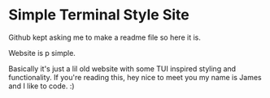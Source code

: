 # Simple Terminal Style Site

Github kept asking me to make a readme file so here it is.

Website is p simple.

Basically it's just a lil old website with some TUI inspired styling and functionality. If you're reading this, hey nice to meet you my name is James and I like to code. :)
